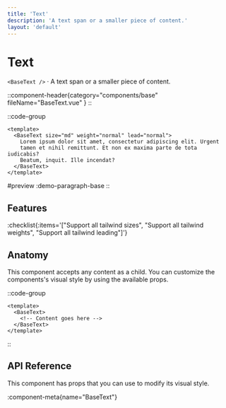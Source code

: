 ```yaml
---
title: 'Text'
description: 'A text span or a smaller piece of content.'
layout: 'default'
---
```


# Text

`<BaseText />` · A text span or a smaller piece of content.

::component-header{category="components/base" fileName="BaseText.vue" }
::

::code-group

```vue [Comp.vue]
<template>
  <BaseText size="md" weight="normal" lead="normal">
    Lorem ipsum dolor sit amet, consectetur adipiscing elit. Urgent
    tamen et nihil remittunt. Et non ex maxima parte de tota iudicabis?
    Beatum, inquit. Ille incendat?
  </BaseText>
</template>
```

#preview
:demo-paragraph-base
::

## Features

:checklist{:items='["Support all tailwind sizes", "Support all tailwind weights", "Support all tailwind leading"]'}

## Anatomy
This component accepts any content as a child. You can customize the components's visual style by using the available props.

::code-group

```vue [Comp.vue]
<template>
  <BaseText>
    <!-- Content goes here -->
  </BaseText>
</template>
```

::

## API Reference

This component has props that you can use to modify its visual style.

:component-meta{name="BaseText"}
